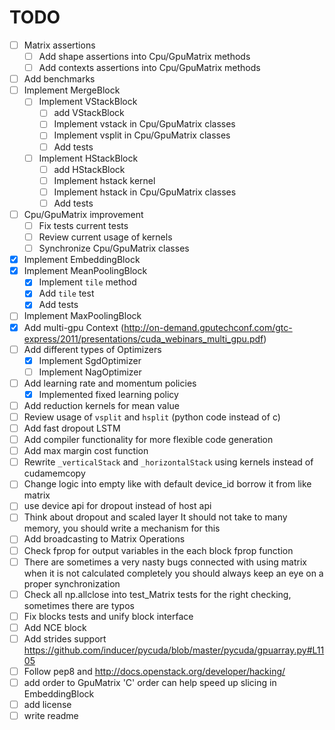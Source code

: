 # TODO

- [ ] Matrix assertions
    - [ ] Add shape assertions into Cpu/GpuMatrix methods
    - [ ] Add contexts assertions into Cpu/GpuMatrix methods
- [ ] Add benchmarks
- [ ] Implement MergeBlock
    - [ ] Implement VStackBlock
        - [ ] add VStackBlock
        - [ ] Implement vstack in Cpu/GpuMatrix classes
        - [ ] Implement vsplit in Cpu/GpuMatrix classes
        - [ ] Add tests
    - [ ] Implement HStackBlock
        - [ ] add HStackBlock
        - [ ] Implement hstack kernel
        - [ ] Implement hstack in Cpu/GpuMatrix classes
        - [ ] Add tests
- [ ] Cpu/GpuMatrix improvement    
    - [ ] Fix tests current tests
    - [ ] Review current usage of kernels
    - [ ] Synchronize Cpu/GpuMatrix classes
- [x] Implement EmbeddingBlock    
- [x] Implement MeanPoolingBlock
    - [x] Implement `tile` method
    - [x] Add `tile` test
    - [x] Add tests
- [ ] Implement MaxPoolingBlock
- [x] Add multi-gpu Context (http://on-demand.gputechconf.com/gtc-express/2011/presentations/cuda_webinars_multi_gpu.pdf)
- [ ] Add different types of Optimizers
    - [x] Implement SgdOptimizer
    - [ ] Implement NagOptimizer
- [ ] Add learning rate and momentum policies
    - [x] Implemented fixed learning policy
- [ ] Add reduction kernels for mean value
- [ ] Review usage of `vsplit` and `hsplit` (python code instead of c)
- [ ] Add fast dropout LSTM
- [ ] Add compiler functionality for more flexible code generation
- [ ] Add max margin cost function
- [ ] Rewrite `_verticalStack` and `_horizontalStack` using kernels instead of cudamemcopy
- [ ] Change logic into empty like with default device_id borrow it from like matrix
- [ ] use device api for dropout instead of host api
- [ ] Think about dropout and scaled layer It should not take to many memory, you should write a mechanism for this
- [ ] Add broadcasting to Matrix Operations
- [ ] Check fprop for output variables in the each block fprop function
- [ ] There are sometimes a very nasty bugs connected with using matrix when it is not calculated completely you should always keep an eye on a proper synchronization
- [ ] Check all np.allclose into test_Matrix tests for the right checking, sometimes there are typos 
- [ ] Fix blocks tests and unify block interface
- [ ] Add NCE block
- [ ] Add strides support https://github.com/inducer/pycuda/blob/master/pycuda/gpuarray.py#L1105
- [ ] Follow pep8 and http://docs.openstack.org/developer/hacking/
- [ ] add order to GpuMatrix 'C' order can help speed up slicing in EmbeddingBlock
- [ ] add license
- [ ] write readme